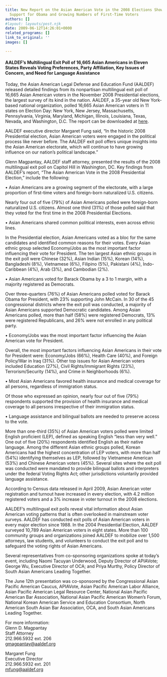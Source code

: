 ```yaml
---
title: New Report on the Asian American Vote in the 2008 Elections Shows Widespread
  Support for Obama and Growing Numbers of First-Time Voters
authors: []
#layout: layouts/post.njk
date: 2009-06-12T14:26:01+0000
related_programs: []
link_to_original: ''
images: []

---
```

#### AALDEF’s Multilingual Exit Poll of 16,665 Asian Americans in Eleven States Reveals Voting Preferences, Party Affiliation, Key Issues of Concern, and Need for Language Assistance

Today, the Asian American Legal Defense and Education Fund (AALDEF) released detailed findings from its nonpartisan multilingual exit poll of 16,665 Asian American voters in the November 2008 Presidential elections, the largest survey of its kind in the nation. AALDEF, a 35-year old New York-based national organization, polled 16,665 Asian American voters in 11 states on Election Day: New York, New Jersey, Massachusetts, Pennsylvania, Virginia, Maryland, Michigan, Illinois, Louisiana, Texas, Nevada, and Washington, D.C. The report can be downloaded at [here](https://aaldef.netlify.com/uploads/pdf/AALDEF2008ExitPollRpt.pdf). 

AALDEF executive director Margaret Fung said, “In the historic 2008 Presidential election, Asian American voters were engaged in the political process like never before. The AALDEF exit poll offers unique insights into the Asian American electorate, which will continue to have growing influence on our nation’s political landscape.”

Glenn Magpantay, AALDEF staff attorney, presented the results of the 2008 multilingual exit poll on Capitol Hill in Washington, DC. Key findings from AALDEF’s report, “The Asian American Vote in the 2008 Presidential Election,” include the following:

• Asian Americans are a growing segment of the electorate, with a large proportion of first-time voters and foreign-born naturalized U.S. citizens.

Nearly four out of five (79%) of Asian Americans polled were foreign-born naturalized U.S. citizens. Almost one third (31%) of those polled said that they voted for the first time in the 2008 Presidential Elections.

• Asian Americans shared common political interests, even across ethnic lines.

In the Presidential election, Asian Americans voted as a bloc for the same candidates and identified common reasons for their votes. Every Asian ethnic group selected Economy/Jobs as the most important factor influencing their vote for President. The ten largest Asian ethnic groups in the exit poll were Chinese (32%), Asian Indian (15%), Korean (14%), Bangladeshi (8%), Vietnamese (6%), Filipino (5%), Pakistani (4%), Indo-Caribbean (4%), Arab (3%), and Cambodian (2%).

• Asian Americans voted for Barack Obama by a 3 to 1 margin, with a majority registered as Democrats.

Over three-quarters (76%) of Asian Americans polled voted for Barack Obama for President, with 23% supporting John McCain. In 30 of the 45 congressional districts where the exit poll was conducted, a majority of Asian Americans supported Democratic candidates. Among Asian Americans polled, more than half (58%) were registered Democrats, 13% were registered Republicans, and 26% were not enrolled in any political party.

• Economy/Jobs was the most important factor influencing the Asian American vote for President.

Overall, the most important factors influencing Asian Americans in their vote for President were: Economy/Jobs (66%), Health Care (40%), and Foreign Policy/War in Iraq (31%). Other top issues for Asian American voters included Education (27%), Civil Rights/Immigrant Rights (23%), Terrorism/Security (14%), and Crime in Neighborhoods (6%).

• Most Asian Americans favored health insurance and medical coverage for all persons, regardless of immigration status.

Of those who expressed an opinion, nearly four out of five (79%) respondents supported the provision of health insurance and medical coverage to all persons irrespective of their immigration status.

• Language assistance and bilingual ballots are needed to preserve access to the vote.

More than one-third (35%) of Asian American voters polled were limited English proficient (LEP), defined as speaking English “less than very well.” One out of five (20%) respondents identified English as their native language. Among the different Asian ethnic groups polled, Korean Americans had the highest concentration of LEP voters, with more than half (54%) identifying themselves as LEP, followed by Vietnamese American (53%) and Chinese American voters (45%). Several sites where the exit poll was conducted were mandated to provide bilingual ballots and interpreters under the federal Voting Rights Act; other jurisdictions voluntarily provided language assistance.

According to Census data released in April 2009, Asian American voter registration and turnout have increased in every election, with 4.2 million registered voters and a 3% increase in voter turnout in the 2008 elections.

AALDEF’s multilingual exit polls reveal vital information about Asian American voting patterns that is often overlooked in mainstream voter surveys. AALDEF has conducted exit polls of Asian American voters in every major election since 1988. In the 2004 Presidential Election, AALDEF surveyed 10,789 Asian American voters in eight states. More than 100 community groups and organizations joined AALDEF to mobilize over 1,500 attorneys, law students, and volunteers to conduct the exit poll and to safeguard the voting rights of Asian Americans.

Several representatives from co-sponsoring organizations spoke at today’s event, including Naomi Tacuyan Underwood, Deputy Director of APIAVote; George Wu, Executive Director of OCA; and Priya Murthy, Policy Director of South Asian Americans Leading Together.

The June 12th presentation was co-sponsored by the Congressional Asian Pacific American Caucus, APIAVote, Asian Pacific American Labor Alliance, Asian Pacific American Legal Resource Center, National Asian Pacific American Bar Association, National Asian Pacific American Women’s Forum, National Korean American Service and Education Consortium, North American South Asian Bar Association, OCA, and South Asian Americans Leading Together.

For more information:  
Glenn D. Magpantay  
Staff Attorney  
212\.966.5932 ext. 206  
[gmagpantay@aaldef.org](mailto:gmagpantay@aaldef.org)

Margaret Fung  
Executive Director  
212\.966.5932 ext. 201  
[mfung@aaldef.org](mailto:mfung@aaldef.org)